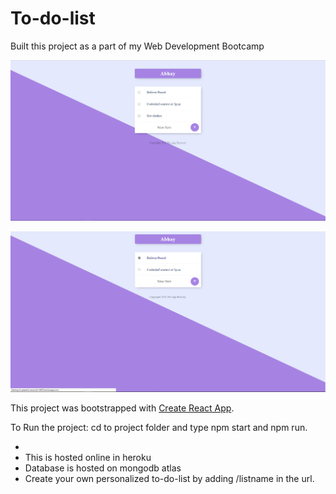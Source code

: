 # To-do-list

Built this project as a part of my Web Development Bootcamp

![Found](todolist1.png)

![Finding](todolist2.png)

This project was bootstrapped with [Create React App](https://github.com/facebook/create-react-app).

To Run the project: cd to project folder and type npm start and npm run.
<ul>
<li>
  <li>This is hosted online in heroku
 <li>Database is hosted on mongodb atlas
 <li>Create your own personalized to-do-list by adding /listname in the url.
</ul>
